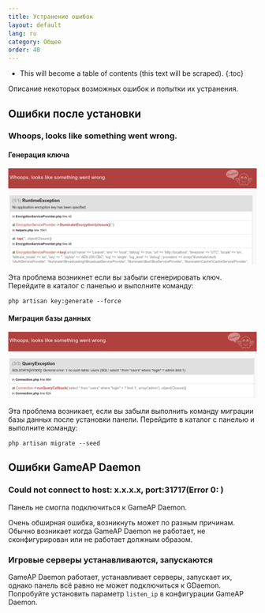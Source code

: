```yaml
---
title: Устранение ошибок
layout: default
lang: ru
category: Общее
order: 40
---
```


* This will become a table of contents (this text will be scraped).
{:toc}

Описание некоторых возможных ошибок и попытки их устранения.

## Ошибки после установки

### Whoops, looks like something went wrong.

#### Генерация ключа

![](/images/errors/key_generate.png)

Эта проблема возникнет если вы забыли сгенерировать ключ. Перейдите в каталог с панелью и выполните команду:

```
php artisan key:generate --force
```

#### Миграция базы данных

![](/images/errors/db_migrate.png)

Эта проблема возникает, если вы забыли выполнить команду миграции базы данных после установки панели. Перейдите в каталог с панелью и выполните команду:

```
php artisan migrate --seed
```

## Ошибки GameAP Daemon

### Could not connect to host: x.x.x.x, port:31717(Error 0: )

Панель не смогла подключиться к GameAP Daemon.

Очень обширная ошибка, возникнуть может по разным причинам.
Обычно возникает когда GameAP Daemon не работает, не сконфигурирован или
не работает должным образом.

### Игровые серверы устанавливаются, запускаются
GameAP Daemon работает, устанавливает серверы, запускает их, однако панель всё равно не может подключиться к GDaemon.
Попробуйте установить параметр `listen_ip` в конфигурации GameAP Daemon.
